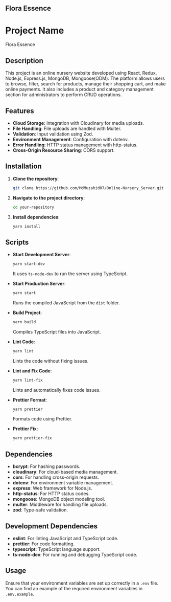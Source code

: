 ## Flora Essence

# Project Name
Flora Essence

## Description
This project is an online nursery website developed using React, Redux, Node.js, Express.js, MongoDB, Mongoose(ODM). The platform allows users to browse, filter, search for products, manage their shopping cart, and make online payments. It also includes a product and category management section for administrators to perform CRUD operations.

## Features

- **Cloud Storage**: Integration with Cloudinary for media uploads.
- **File Handling**: File uploads are handled with Multer.
- **Validation**: Input validation using Zod.
- **Environment Management**: Configuration with dotenv.
- **Error Handling**: HTTP status management with http-status.
- **Cross-Origin Resource Sharing**: CORS support.

## Installation

1. **Clone the repository**:
   ```bash
   git clone https://github.com/MdMuzahid07/Online-Nursery_Server.git
   ```
   
2. **Navigate to the project directory**:
   ```bash
   cd your-repository
   ```

3. **Install dependencies**:
   ```bash
   yarn install
   ```

## Scripts

- **Start Development Server**: 
  ```bash
  yarn start-dev
  ```
  It uses `ts-node-dev` to run the server using TypeScript.

- **Start Production Server**:
  ```bash
  yarn start
  ```
  Runs the compiled JavaScript from the `dist` folder.

- **Build Project**:
  ```bash
  yarn build
  ```
  Compiles TypeScript files into JavaScript.

- **Lint Code**:
  ```bash
  yarn lint
  ```
  Lints the code without fixing issues.

- **Lint and Fix Code**:
  ```bash
  yarn lint-fix
  ```
  Lints and automatically fixes code issues.

- **Prettier Format**:
  ```bash
  yarn prettier
  ```
  Formats code using Prettier.

- **Prettier Fix**:
  ```bash
  yarn prettier-fix
  ```

## Dependencies

- **bcrypt**: For hashing passwords.
- **cloudinary**: For cloud-based media management.
- **cors**: For handling cross-origin requests.
- **dotenv**: For environment variable management.
- **express**: Web framework for Node.js.
- **http-status**: For HTTP status codes.
- **mongoose**: MongoDB object modeling tool.
- **multer**: Middleware for handling file uploads.
- **zod**: Type-safe validation.

## Development Dependencies

- **eslint**: For linting JavaScript and TypeScript code.
- **prettier**: For code formatting.
- **typescript**: TypeScript language support.
- **ts-node-dev**: For running and debugging TypeScript code.

## Usage

Ensure that your environment variables are set up correctly in a `.env` file. You can find an example of the required environment variables in `.env.example`.

